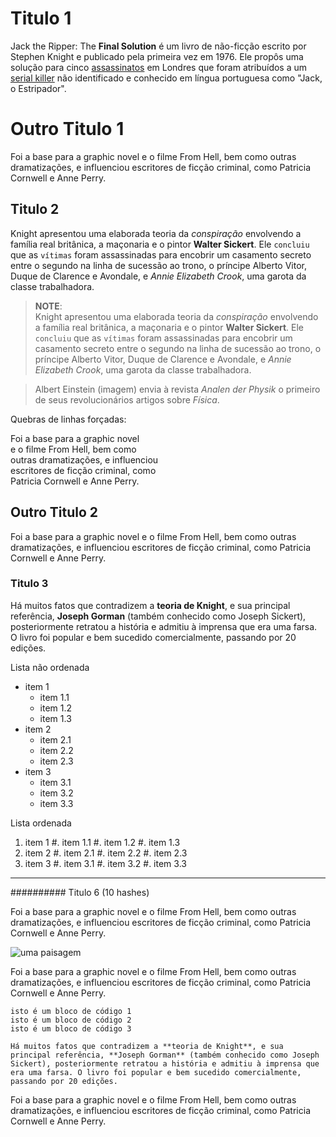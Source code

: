 
# Titulo 1

Jack the Ripper: The **Final Solution** é um livro de não-ficção escrito por
Stephen Knight e publicado pela primeira vez em 1976. Ele propôs uma solução
para cinco [assassinatos](https://wikipedia.org) em Londres que foram
atribuídos a um [serial killer](http://github.com) não identificado e
conhecido em língua portuguesa como "Jack, o Estripador".

Outro Titulo 1
===

Foi a base para a graphic novel e o filme From Hell, bem como outras dramatizações, e influenciou escritores de ficção criminal, como Patricia Cornwell e Anne Perry. 

## Titulo 2

Knight apresentou uma elaborada teoria da _conspiração_ envolvendo a família
real britânica, a maçonaria e o pintor __Walter Sickert__. Ele `concluiu` que as `vítimas` foram assassinadas para encobrir um casamento secreto entre o segundo na linha de sucessão ao trono, o príncipe Alberto Vitor, Duque de Clarence e Avondale, e _Annie Elizabeth Crook_, uma garota da classe trabalhadora.

> **NOTE**:  
> Knight apresentou uma elaborada teoria da _conspiração_ envolvendo
a família real britânica, a maçonaria e o pintor __Walter Sickert__.
> Ele `concluiu` que as `vítimas` foram assassinadas para encobrir um
casamento secreto entre o segundo na linha de sucessão ao trono, o
príncipe Alberto Vitor, Duque de Clarence e Avondale, e _Annie Elizabeth Crook_, uma garota da classe trabalhadora.

> Albert Einstein (imagem) envia à revista *Analen der Physik*
o primeiro de seus revolucionários artigos sobre *Física*.

Quebras de linhas forçadas:

Foi a base para a graphic novel  
e o filme From Hell, bem como  
outras dramatizações, e influenciou  
escritores de ficção criminal, como  
Patricia Cornwell e Anne Perry. 


Outro Titulo 2
---

Foi a base para a graphic novel e o filme From Hell, bem como outras dramatizações, e influenciou escritores de ficção criminal, como Patricia Cornwell e Anne Perry. 

### Titulo 3

Há muitos fatos que contradizem a **teoria de Knight**, e sua principal referência, **Joseph Gorman** (também conhecido como Joseph Sickert), posteriormente retratou a história e admitiu à imprensa que era uma farsa. O livro foi popular e bem sucedido comercialmente, passando por 20 edições.

Lista não ordenada

* item 1
    - item 1.1
    - item 1.2
    - item 1.3
* item 2
    - item 2.1
    - item 2.2
    - item 2.3
* item 3
    - item 3.1
    - item 3.2
    - item 3.3

Lista ordenada

1. item 1
    #. item 1.1
    #. item 1.2
    #. item 1.3
2. item 2
    #. item 2.1
    #. item 2.2
    #. item 2.3
3. item 3
    #. item 3.1
    #. item 3.2
    #. item 3.3

---

########## Titulo 6 (10 hashes)

Foi a base para a graphic novel e o filme From Hell, bem como outras dramatizações, e influenciou escritores de ficção criminal, como Patricia Cornwell e Anne Perry. 

![uma paisagem](https://upload.wikimedia.org/wikipedia/commons/7/70/Example.png)

Foi a base para a graphic novel e o filme From Hell, bem como outras dramatizações, e influenciou escritores de ficção criminal, como Patricia Cornwell e Anne Perry. 


    isto é um bloco de código 1
    isto é um bloco de código 2
    isto é um bloco de código 3
    
    Há muitos fatos que contradizem a **teoria de Knight**, e sua principal referência, **Joseph Gorman** (também conhecido como Joseph Sickert), posteriormente retratou a história e admitiu à imprensa que era uma farsa. O livro foi popular e bem sucedido comercialmente, passando por 20 edições.

Foi a base para a graphic novel e o filme From Hell, bem como outras dramatizações, e influenciou escritores de ficção criminal, como Patricia Cornwell e Anne Perry. 

